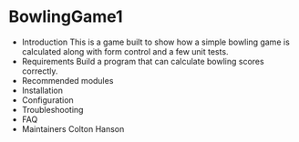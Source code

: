 # BowlingGame1
 * Introduction
  This is a game built to show how a simple bowling game is calculated along with form control and a few unit tests.
 * Requirements
  Build a program that can calculate bowling scores correctly.
 * Recommended modules
 * Installation
 * Configuration
 * Troubleshooting
 * FAQ
 * Maintainers
  Colton Hanson
